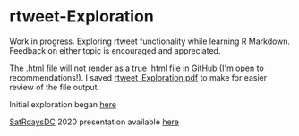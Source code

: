 # rtweet-Exploration

Work in progress. Exploring rtweet functionality while learning R Markdown. Feedback on either topic is encouraged and appreciated.

The .html file will not render as a true .html file in GitHub (I'm open to recommendations!). I saved [rtweet_Exploration.pdf](https://github.com/mjhendrickson/rtweet-Exploration/blob/master/rtweet%20Exploration.pdf) to make for easier review of the file output.

Initial exploration began [here](https://gist.github.com/mjhendrickson/bf85e176dbb387231d65880036d66097)

[SatRdaysDC](https://twitter.com/Satrdays_DC) 2020 presentation available [here](https://bit.ly/satRday2020mh)
